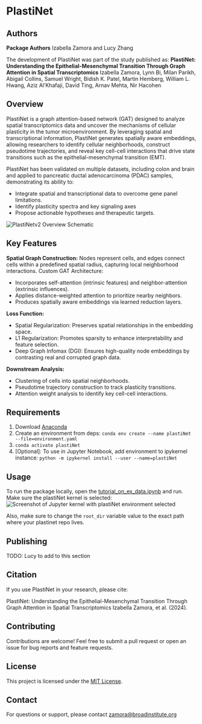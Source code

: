 # PlastiNet

## Authors

**Package Authors**
Izabella Zamora and Lucy Zhang

The development of PlastiNet was part of the study published as: **PlastiNet: Understanding the Epithelial-Mesenchymal Transition Through Graph Attention in Spatial Transcriptomics**
Izabella Zamora, Lynn Bi, Milan Parikh, Abigail Collins, Samuel Wright, Bidish K. Patel, Martin Hemberg, William L. Hwang, Aziz Al’Khafaji, David Ting, Arnav Mehta, Nir Hacohen

## Overview

PlastiNet is a graph attention-based network (GAT) designed to analyze spatial transcriptomics data and uncover the mechanisms of cellular plasticity in the tumor microenvironment. By leveraging spatial and transcriptional information, PlastiNet generates spatially aware embeddings, allowing researchers to identify cellular neighborhoods, construct pseudotime trajectories, and reveal key cell-cell interactions that drive state transitions such as the epithelial-mesenchymal transition (EMT).

PlastiNet has been validated on multiple datasets, including colon and brain and applied to pancreatic ductal adenocarcinoma (PDAC) samples, demonstrating its ability to:

- Integrate spatial and transcriptional data to overcome gene panel limitations.
- Identify plasticity spectra and key signaling axes
- Propose actionable hypotheses and therapeutic targets.

![PlastiNetv2 Overview Schematic](https://github.com/user-attachments/assets/b569fcd8-e968-418f-a30e-42d0278fb4ce)

## Key Features

**Spatial Graph Construction:** Nodes represent cells, and edges connect cells within a predefined spatial radius, capturing local neighborhood interactions.
Custom GAT Architecture:

- Incorporates self-attention (intrinsic features) and neighbor-attention (extrinsic influences).
- Applies distance-weighted attention to prioritize nearby neighbors.
- Produces spatially aware embeddings via learned reduction layers.

**Loss Function:**

- Spatial Regularization: Preserves spatial relationships in the embedding space.
- L1 Regularization: Promotes sparsity to enhance interpretability and feature selection.
- Deep Graph Infomax (DGI): Ensures high-quality node embeddings by contrasting real and corrupted graph data.

**Downstream Analysis:**

- Clustering of cells into spatial neighborhoods.
- Pseudotime trajectory construction to track plasticity transitions.
- Attention weight analysis to identify key cell-cell interactions.

## Requirements

1. Download [Anaconda](https://anaconda.org/)
2. Create an environment from deps: `conda env create --name plastiNet --file=environment.yaml`
3. `conda activate plastiNet`
4. [Optional]: To use in Jupyter Notebook, add environment to ipykernel instance: `python -m ipykernel install --user --name=plastiNet`

## Usage

To run the package locally, open the [tutorial_on_ex_data.ipynb](https://github.com/izabellaleahz/plastinet/blob/main/notebooks/tutorial_on_ex_data.ipynb) and run. Make sure the plastiNet kernel is selected:
![Screenshot of Jupyter kernel with plastiNet environment selected](jupyter_kernel.png)

Also, make sure to change the `root_dir` variable value to the exact path where your plastinet repo lives.

## Publishing

TODO: Lucy to add to this section

## Citation

If you use PlastiNet in your research, please cite:

PlastiNet: Understanding the Epithelial-Mesenchymal Transition Through Graph Attention in Spatial Transcriptomics
Izabella Zamora, et al. (2024).

## Contributing

Contributions are welcome! Feel free to submit a pull request or open an issue for bug reports and feature requests.

## License

This project is licensed under the [MIT License](https://opensource.org/license/mit).

## Contact

For questions or support, please contact zamora@broadinstitute.org
